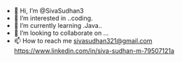 - 👋 Hi, I’m @SivaSudhan3
- 👀 I’m interested in ..coding.
- 🌱 I’m currently learning .Java.. 
- 💞️ I’m looking to collaborate on ...
- 📫 How to reach me sivasudhan321@gmail.com
https://www.linkedin.com/in/siva-sudhan-m-79507121a


